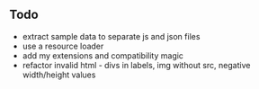 ## Todo
- extract sample data to separate js and json files
- use a resource loader
- add my extensions and compatibility magic
- refactor invalid html - divs in labels, img without src, negative width/height values

